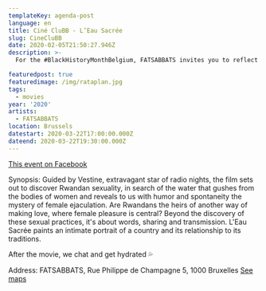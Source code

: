 ```yaml
---
templateKey: agenda-post
language: en
title: Ciné CluBB - L’Eau Sacrée
slug: CineCluBB
date: 2020-02-05T21:50:27.946Z
description: >-
  For the #BlackHistoryMonthBelgium, FATSABBATS invites you to reflect on the decolonization of sexuality around a screening of the superb film to ((re-)) keep: L’Eau Sacrée by Olivier Jourdain.

featuredpost: true
featuredimage: /img/rataplan.jpg
tags:
  - movies
year: '2020'
artists:
  - FATSABBATS
location: Brussels
datestart: 2020-03-22T17:00:00.000Z
dateend: 2020-03-22T19:30:00.000Z
---
```

[This event on Facebook](https://www.facebook.com/events/652389205519203/)

Synopsis:
Guided by Vestine, extravagant star of radio nights, the film sets out to discover Rwandan sexuality, in search of the water that gushes from the bodies of women and reveals to us with humor and spontaneity the mystery of female ejaculation.
Are Rwandans the heirs of another way of making love, where female pleasure is central? Beyond the discovery of these sexual practices, it's about words, sharing and transmission.
L'Eau Sacrée paints an intimate portrait of a country and its relationship to its traditions.

After the movie, we chat and get hydrated 💦

Address: FATSABBATS, Rue Philippe de Champagne 5, 1000 Bruxelles [See maps](https://goo.gl/maps/fRmRW6RtoArwWefM7)
